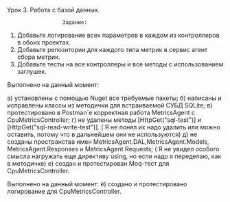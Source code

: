 Урок 3. Работа с базой данных.

                      Задание:

1) Добавьте логирование всех параметров в каждом из контроллеров в обоих проектах.
2) Добавьте репозитории для каждого типа метрик в сервис агент сбора метрик.
3) Добавьте тесты на все контроллеры и все методы с использованием заглушек.


 Выполнено на данный момент: 

а) установлены с помощью Nuget все требуемые пакеты;
б) написаны и исправлены классы из методички для встраиваемой СУБД SQLite;
в) протестировано в Postman`e корректная работа MetricsAgent c CpuMetricsController;
г) не удалены методы [HttpGet("sql-test")] и [HttpGet("sql-read-write-test")].
   ( Я не понял их надо удалить или можно оставить, потому что в дальнейшем они не используются)
д) не созданы пространства имен MetricsAgent.DAL,MetricsAgent.Models, MetricsAgent.Responses и MetricsAgent.Requests;
   ( Я не увидел особого смысла нагружать еще директиву using, но если надо я переделаю, как в методичке)
е) создан и протестирован Moq-тест для CpuMetricsController.

 Выполнено на данный момент: 
ё) создано и протестировано логирование для CpuMetricsController.
